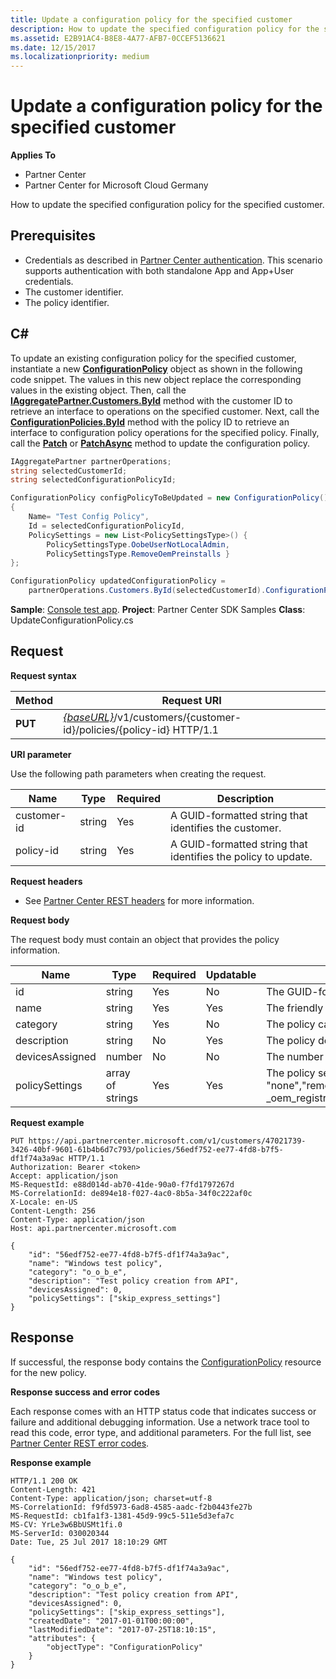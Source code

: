 ```yaml
---
title: Update a configuration policy for the specified customer
description: How to update the specified configuration policy for the specified customer.
ms.assetid: E2B91AC4-B8E8-4A77-AFB7-0CCEF5136621
ms.date: 12/15/2017
ms.localizationpriority: medium
---
```


# Update a configuration policy for the specified customer


**Applies To**

-   Partner Center
-   Partner Center for Microsoft Cloud Germany

How to update the specified configuration policy for the specified customer.

## <span id="Prerequisites"></span><span id="prerequisites"></span><span id="PREREQUISITES"></span>Prerequisites


-   Credentials as described in [Partner Center authentication](partner-center-authentication.md). This scenario supports authentication with both standalone App and App+User credentials.
-   The customer identifier.
-   The policy identifier.

## <span id="C_"></span><span id="c_"></span>C#


To update an existing configuration policy for the specified customer, instantiate a new [**ConfigurationPolicy**](https://docs.microsoft.com/dotnet/api/microsoft.store.partnercenter.models.devicesdeployment.configurationpolicy) object as shown in the following code snippet. The values in this new object replace the corresponding values in the existing object. Then, call the [**IAggregatePartner.Customers.ById**](https://docs.microsoft.com/dotnet/api/microsoft.store.partnercenter.customers.icustomercollection.byid) method with the customer ID to retrieve an interface to operations on the specified customer. Next, call the [**ConfigurationPolicies.ById**](https://docs.microsoft.com/dotnet/api/microsoft.store.partnercenter.devicesdeployment.iconfigurationpolicycollection.byid) method with the policy ID to retrieve an interface to configuration policy operations for the specified policy. Finally, call the [**Patch**](https://docs.microsoft.com/dotnet/api/microsoft.store.partnercenter.devicesdeployment.iconfigurationpolicy.patch) or [**PatchAsync**](https://docs.microsoft.com/dotnet/api/microsoft.store.partnercenter.devicesdeployment.iconfigurationpolicy.patchasync) method to update the configuration policy.

``` csharp
IAggregatePartner partnerOperations;
string selectedCustomerId;
string selectedConfigurationPolicyId;

ConfigurationPolicy configPolicyToBeUpdated = new ConfigurationPolicy()
{
    Name= "Test Config Policy",
    Id = selectedConfigurationPolicyId,
    PolicySettings = new List<PolicySettingsType>() { 
        PolicySettingsType.OobeUserNotLocalAdmin, 
        PolicySettingsType.RemoveOemPreinstalls }
};

ConfigurationPolicy updatedConfigurationPolicy = 
    partnerOperations.Customers.ById(selectedCustomerId).ConfigurationPolicies.ById(selectedConfigurationPolicyId).Patch(configPolicyToBeUpdated);
```

**Sample**: [Console test app](console-test-app.md). **Project**: Partner Center SDK Samples **Class**: UpdateConfigurationPolicy.cs

## <span id="Request"></span><span id="request"></span><span id="REQUEST"></span>Request


**Request syntax**

| Method  | Request URI                                                                                          |
|---------|------------------------------------------------------------------------------------------------------|
| **PUT** | [*{baseURL}*](partner-center-rest-urls.md)/v1/customers/{customer-id}/policies/{policy-id} HTTP/1.1 |

 

**URI parameter**

Use the following path parameters when creating the request.

| Name        | Type   | Required | Description                                                   |
|-------------|--------|----------|---------------------------------------------------------------|
| customer-id | string | Yes      | A GUID-formatted string that identifies the customer.         |
| policy-id   | string | Yes      | A GUID-formatted string that identifies the policy to update. |

 

**Request headers**

-   See [Partner Center REST headers](headers.md) for more information.

**Request body**

The request body must contain an object that provides the policy information.

| Name            | Type             | Required | Updatable | Description                                                                                                                                              |
|-----------------|------------------|----------|-----------|----------------------------------------------------------------------------------------------------------------------------------------------------------|
| id              | string           | Yes      | No        | The GUID-formatted string that identifies the policy.                                                                                                    |
| name            | string           | Yes      | Yes       | The friendly name of the policy.                                                                                                                         |
| category        | string           | Yes      | No        | The policy category.                                                                                                                                     |
| description     | string           | No       | Yes       | The policy description.                                                                                                                                  |
| devicesAssigned | number           | No       | No        | The number of devices.                                                                                                                                   |
| policySettings  | array of strings | Yes      | Yes       | The policy settings: "none","remove\_oem\_preinstalls","oobe\_user\_not\_local\_admin","skip\_express\_settings","skip \_oem\_registration,"skip\_eula". |

 

**Request example**

```http
PUT https://api.partnercenter.microsoft.com/v1/customers/47021739-3426-40bf-9601-61b4b6d7c793/policies/56edf752-ee77-4fd8-b7f5-df1f74a3a9ac HTTP/1.1
Authorization: Bearer <token> 
Accept: application/json
MS-RequestId: e88d014d-ab70-41de-90a0-f7fd1797267d
MS-CorrelationId: de894e18-f027-4ac0-8b5a-34f0c222af0c
X-Locale: en-US
Content-Length: 256
Content-Type: application/json
Host: api.partnercenter.microsoft.com

{
    "id": "56edf752-ee77-4fd8-b7f5-df1f74a3a9ac",
    "name": "Windows test policy",
    "category": "o_o_b_e",
    "description": "Test policy creation from API",
    "devicesAssigned": 0,
    "policySettings": ["skip_express_settings"]
}
```

## <span id="Response"></span><span id="response"></span><span id="RESPONSE"></span>Response


If successful, the response body contains the [ConfigurationPolicy](devicedeployment.md#configurationpolicy) resource for the new policy.

**Response success and error codes**

Each response comes with an HTTP status code that indicates success or failure and additional debugging information. Use a network trace tool to read this code, error type, and additional parameters. For the full list, see [Partner Center REST error codes](error-codes.md).

**Response example**

```http
HTTP/1.1 200 OK
Content-Length: 421
Content-Type: application/json; charset=utf-8
MS-CorrelationId: f9fd5973-6ad8-4585-aadc-f2b0443fe27b
MS-RequestId: cb1fa1f3-1381-45d9-99c5-511e5d3efa7c
MS-CV: YrLe3w6BbUSMt1fi.0
MS-ServerId: 030020344
Date: Tue, 25 Jul 2017 18:10:29 GMT

{
    "id": "56edf752-ee77-4fd8-b7f5-df1f74a3a9ac",
    "name": "Windows test policy",
    "category": "o_o_b_e",
    "description": "Test policy creation from API",
    "devicesAssigned": 0,
    "policySettings": ["skip_express_settings"],
    "createdDate": "2017-01-01T00:00:00",
    "lastModifiedDate": "2017-07-25T18:10:15",
    "attributes": {
        "objectType": "ConfigurationPolicy"
    }
}
```

 

 




